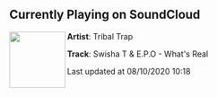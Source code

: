 ## Currently Playing on SoundCloud

[<img align="left" width="100" src="https://i1.sndcdn.com/artworks-Ld3TWYvVblHkuwyr-0hRvlA-t50x50.jpg">](https://soundcloud.com/tribaltrapmusic/whatsreal)

**Artist**: Tribal Trap 

**Track**: Swisha T & E.P.O - What's Real

Last updated at 08/10/2020 10:18
